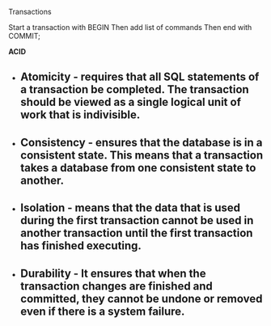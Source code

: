
Transactions

Start a transaction with BEGIN
Then add list of commands
Then end with COMMIT;

**ACID**
- **Atomicity** - requires that all SQL statements of a transaction be completed. The transaction should be viewed as a single logical unit of work that is indivisible.
	- 
- **Consistency** - ensures that the database is in a consistent state. This means that a transaction takes a database from one consistent state to another.
	- 
- **Isolation** - means that the data that is used during the first transaction cannot be used in another transaction until the first transaction has finished executing.
	- 
- **Durability** - It ensures that when the transaction changes are finished and committed, they cannot be undone or removed even if there is a system failure.
	- 




